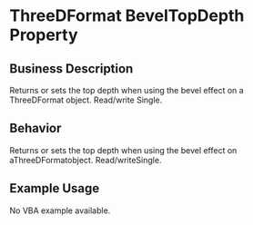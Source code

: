 # ThreeDFormat BevelTopDepth Property

## Business Description
Returns or sets the top depth when using the bevel effect on a ThreeDFormat object. Read/write Single.

## Behavior
Returns or sets the top depth when using the bevel effect on aThreeDFormatobject. Read/writeSingle.

## Example Usage
No VBA example available.